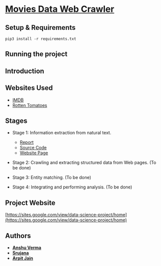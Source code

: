 # [Movies Data Web Crawler](https://sites.google.com/view/data-science-project/home) 

## Setup & Requirements

```shell
pip3 install -r requirements.txt
```

## Running the project

## Introduction

## Websites Used
* [IMDB](https://www.imdb.com/)
* [Rotten Tomatoes](https://www.rottentomatoes.com/)

## Stages
* Stage 1: Information extraction from natural text.
    * [Report](https://drive.google.com/a/wisc.edu/file/d/1iy1Qqh3WfpRNqjpXA-CgzzLsjUqg5ktS/view?usp=sharing)
    * [Source Code](https://github.com/calvincodes/location-extractor-from-text-documents/tree/master/stage1)
    * [Website Page](https://sites.google.com/view/data-science-project/home/stage-1)

* Stage 2: Crawling and extracting structured data from Web pages. (To be done)

* Stage 3: Entity matching. (To be done)

* Stage 4: Integrating and performing analysis. (To be done)

## Project Website
[https://sites.google.com/view/data-science-project/home](https://sites.google.com/view/data-science-project/home)

## Authors

* **[Anshu Verma](https://github.com/anshuv99)**
* **[Srujana](https://github.com/SrujanaN)**
* **[Arpit Jain](https://github.com/calvincodes)**